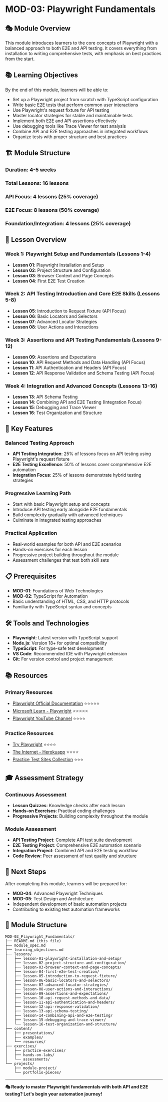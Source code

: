 # MOD-03: Playwright Fundamentals

## 🎭 Module Overview

This module introduces learners to the core concepts of Playwright with a balanced approach to both E2E and API testing. It covers everything from installation to writing comprehensive tests, with emphasis on best practices from the start.

## 📚 Learning Objectives

By the end of this module, learners will be able to:

- Set up a Playwright project from scratch with TypeScript configuration
- Write basic E2E tests that perform common user interactions
- Use Playwright's request fixture for API testing
- Master locator strategies for stable and maintainable tests
- Implement both E2E and API assertions effectively
- Use debugging tools like Trace Viewer for test analysis
- Combine API and E2E testing approaches in integrated workflows
- Organize tests with proper structure and best practices

## 🏗️ Module Structure

### **Duration**: 4-5 weeks
### **Total Lessons**: 16 lessons
### **API Focus**: 4 lessons (25% coverage)
### **E2E Focus**: 8 lessons (50% coverage)
### **Foundation/Integration**: 4 lessons (25% coverage)

## 📖 Lesson Overview

### **Week 1: Playwright Setup and Fundamentals (Lessons 1-4)**
- **Lesson 01**: Playwright Installation and Setup
- **Lesson 02**: Project Structure and Configuration
- **Lesson 03**: Browser Context and Page Concepts
- **Lesson 04**: First E2E Test Creation

### **Week 2: API Testing Introduction and Core E2E Skills (Lessons 5-8)**
- **Lesson 05**: Introduction to Request Fixture (API Focus)
- **Lesson 06**: Basic Locators and Selectors
- **Lesson 07**: Advanced Locator Strategies
- **Lesson 08**: User Actions and Interactions

### **Week 3: Assertions and API Testing Fundamentals (Lessons 9-12)**
- **Lesson 09**: Assertions and Expectations
- **Lesson 10**: API Request Methods and Data Handling (API Focus)
- **Lesson 11**: API Authentication and Headers (API Focus)
- **Lesson 12**: API Response Validation and Schema Testing (API Focus)

### **Week 4: Integration and Advanced Concepts (Lessons 13-16)**
- **Lesson 13**: API Schema Testing
- **Lesson 14**: Combining API and E2E Testing (Integration Focus)
- **Lesson 15**: Debugging and Trace Viewer
- **Lesson 16**: Test Organization and Structure

## 🎯 Key Features

### **Balanced Testing Approach**
- **API Testing Integration**: 25% of lessons focus on API testing using Playwright's request fixture
- **E2E Testing Excellence**: 50% of lessons cover comprehensive E2E automation
- **Integration Focus**: 25% of lessons demonstrate hybrid testing strategies

### **Progressive Learning Path**
- Start with basic Playwright setup and concepts
- Introduce API testing early alongside E2E fundamentals
- Build complexity gradually with advanced techniques
- Culminate in integrated testing approaches

### **Practical Application**
- Real-world examples for both API and E2E scenarios
- Hands-on exercises for each lesson
- Progressive project building throughout the module
- Assessment challenges that test both skill sets

## 📋 Prerequisites

- **MOD-01**: Foundations of Web Technologies
- **MOD-02**: TypeScript for Automation
- Basic understanding of HTML, CSS, and HTTP protocols
- Familiarity with TypeScript syntax and concepts

## 🛠️ Tools and Technologies

- **Playwright**: Latest version with TypeScript support
- **Node.js**: Version 18+ for optimal compatibility
- **TypeScript**: For type-safe test development
- **VS Code**: Recommended IDE with Playwright extension
- **Git**: For version control and project management

## 📚 Resources

### **Primary Resources**
- [Playwright Official Documentation](https://playwright.dev/) ⭐⭐⭐⭐⭐
- [Microsoft Learn - Playwright](https://docs.microsoft.com/learn/paths/playwright/) ⭐⭐⭐⭐⭐
- [Playwright YouTube Channel](https://www.youtube.com/c/Playwright) ⭐⭐⭐⭐

### **Practice Resources**
- [Try Playwright](https://try.playwright.tech/) ⭐⭐⭐⭐
- [The Internet - Herokuapp](https://the-internet.herokuapp.com/) ⭐⭐⭐⭐
- [Practice Test Sites Collection](../docs/resources/specifications/06-practice-resources/practice-sites-collection.md) ⭐⭐⭐

## 🎓 Assessment Strategy

### **Continuous Assessment**
- **Lesson Quizzes**: Knowledge checks after each lesson
- **Hands-on Exercises**: Practical coding challenges
- **Progressive Projects**: Building complexity throughout the module

### **Module Assessment**
- **API Testing Project**: Complete API test suite development
- **E2E Testing Project**: Comprehensive E2E automation scenario
- **Integration Project**: Combined API and E2E testing workflow
- **Code Review**: Peer assessment of test quality and structure

## 🚀 Next Steps

After completing this module, learners will be prepared for:
- **MOD-04**: Advanced Playwright Techniques
- **MOD-05**: Test Design and Architecture
- Independent development of basic automation projects
- Contributing to existing test automation frameworks

## 📁 Module Structure

```
MOD-03_Playwright_Fundamentals/
├── README.md (this file)
├── module_spec.md
├── learning_objectives.md
├── lessons/
│   ├── lesson-01-playwright-installation-and-setup/
│   ├── lesson-02-project-structure-and-configuration/
│   ├── lesson-03-browser-context-and-page-concepts/
│   ├── lesson-04-first-e2e-test-creation/
│   ├── lesson-05-introduction-to-request-fixture/
│   ├── lesson-06-basic-locators-and-selectors/
│   ├── lesson-07-advanced-locator-strategies/
│   ├── lesson-08-user-actions-and-interactions/
│   ├── lesson-09-assertions-and-expectations/
│   ├── lesson-10-api-request-methods-and-data/
│   ├── lesson-11-api-authentication-and-headers/
│   ├── lesson-12-api-response-validation/
│   ├── lesson-13-api-schema-testing/
│   ├── lesson-14-combining-api-and-e2e-testing/
│   ├── lesson-15-debugging-and-trace-viewer/
│   └── lesson-16-test-organization-and-structure/
├── content/
│   ├── presentations/
│   ├── examples/
│   └── resources/
├── exercises/
│   ├── practice-exercises/
│   ├── hands-on-labs/
│   └── assessments/
└── projects/
    ├── module-project/
    └── portfolio-pieces/
```

---

**🎭 Ready to master Playwright fundamentals with both API and E2E testing? Let's begin your automation journey!**